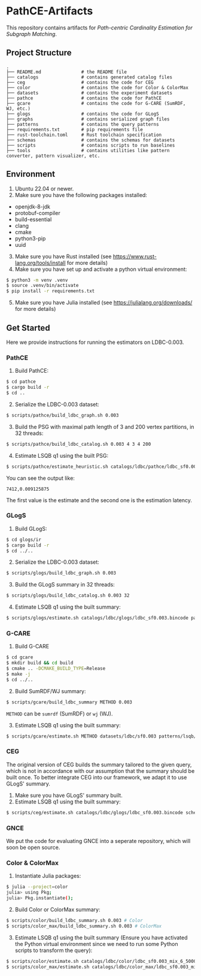 # PathCE-Artifacts
This repository contains artifacts for *Path-centric Cardinality Estimation for Subgraph Matching*. 

## Project Structure
```
.
├── README.md               # the README file
├── catalogs                # contains generated catalog files
├── ceg                     # contains the code for CEG
├── color                   # contains the code for Color & ColorMax
├── datasets                # contains the experiment datasets
├── pathce                  # contains the code for PathCE
├── gcare                   # contains the code for G-CARE (SumRDF, WJ, etc.)
├── glogs                   # contains the code for GLogS
├── graphs                  # contains serialized graph files
├── patterns                # contains the query patterns
├── requirements.txt        # pip requirements file
├── rust-toolchain.toml     # Rust toolchain specification
├── schemas                 # contains the schemas for datasets
├── scripts                 # contains scripts to run baselines
├── tools                   # contains utilities like pattern converter, pattern visualizer, etc.
```

## Environment
1. Ubuntu 22.04 or newer.
2. Make sure you have the following packages installed:
- openjdk-8-jdk
- protobuf-compiler
- build-essential
- clang
- cmake
- python3-pip
- uuid
3. Make sure you have Rust installed (see https://www.rust-lang.org/tools/install for more details)
4. Make sure you have set up and activate a python virtual environment:
```bash
$ python3 -m venv .venv
$ source .venv/bin/activate
$ pip install -r requirements.txt
```
5. Make sure you have Julia installed (see https://julialang.org/downloads/ for more details)

## Get Started
Here we provide instructions for running the estimators on LDBC-0.003.

### PathCE
1. Build PathCE:
```bash
$ cd pathce
$ cargo build -r
$ cd ..
```

2. Serialize the LDBC-0.003 dataset:
```bash
$ scripts/pathce/build_ldbc_graph.sh 0.003
```

3. Build the PSG with maximal path length of 3 and 200 vertex partitions, in 32 threads:
```bash
$ scripts/pathce/build_ldbc_catalog.sh 0.003 4 3 4 200
```

4. Estimate LSQB q1 using the built PSG:
```bash
$ scripts/pathce/estimate_heuristic.sh catalogs/ldbc/pathce/ldbc_sf0.003_3_4_200/ 3 4 patterns/lsqb/q1.json
```

You can see the output like: 
```
7412,0.009125875
```

The first value is the estimate and the second one is the estimation latency.

### GLogS
1. Build GLogS:
```bash
$ cd glogs/ir
$ cargo build -r
$ cd ../..
```

2. Serialize the LDBC-0.003 dataset:
```bash
$ scripts/glogs/build_ldbc_graph.sh 0.003
```

3. Build the GLogS summary in 32 threads:
```bash
$ scripts/glogs/build_ldbc_catalog.sh 0.003 32
```

4. Estimate LSQB q1 using the built summary:
```bash
$ scripts/glogs/estimate.sh catalogs/ldbc/glogs/ldbc_sf0.003.bincode patterns/lsqb/q1.json
```

### G-CARE
1. Build G-CARE
```bash
$ cd gcare
$ mkdir build && cd build
$ cmake .. -DCMAKE_BUILD_TYPE=Release
$ make -j
$ cd ../..
```

2. Build SumRDF/WJ summary:
```bash
$ scripts/gcare/build_ldbc_summary METHOD 0.003
```

`METHOD` can be `sumrdf` (SumRDF) or `wj` (WJ).

3. Estimate LSQB q1 using the built summary:
```bash
$ scripts/gcare/estimate.sh METHOD datasets/ldbc/sf0.003 patterns/lsqb/q1.json
```

### CEG
The original version of CEG builds the summary tailored to the given query, which is not in accordance with our assumption that the summary should be built once. To better integrate CEG into our framework, we adapt it to use GLogS' summary.
1. Make sure you have GLogS' summary built.
2. Estimate LSQB q1 using the built summary:
```bash
$ scripts/ceg/estimate.sh catalogs/ldbc/glogs/ldbc_sf0.003.bincode schemas/ldbc/ldbc_glogs_schema.json patterns/lsqb/q1.json
```

### GNCE
We put the code for evaluating GNCE into a seperate repository, which will soon be open source.

### Color & ColorMax
1. Instantiate Julia packages:
```bash
$ julia --project=color
julia> using Pkg;
julia> Pkg.instantiate();
```

2. Build Color or ColorMax summary:
```bash
$ scripts/color/build_ldbc_summary.sh 0.003 # Color
$ scripts/color_max/build_ldbc_summary.sh 0.003 # ColorMax
```

3. Estimate LSQB q1 using the built summary (Ensure you have activated the Python virtual environment since we need to run some Python scripts to transform the query):
```bash
$ scripts/color/estimate.sh catalogs/ldbc/color/ldbc_sf0.003_mix_6_50000.obj patterns/lsqb/q1.json # Color
$ scripts/color_max/estimate.sh catalogs/ldbc/color_max/ldbc_sf0.003_mix_6_50000.obj patterns/lsqb/q1.json # ColorMax
```
